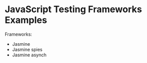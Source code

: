 # JavaScript Testing Frameworks Examples #

Frameworks:

- Jasmine
- Jasmine spies
- Jasmine asynch
